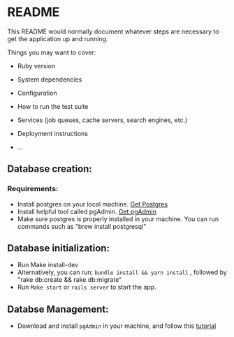 # README

This README would normally document whatever steps are necessary to get the
application up and running.

Things you may want to cover:

* Ruby version

* System dependencies

* Configuration

* How to run the test suite

* Services (job queues, cache servers, search engines, etc.)

* Deployment instructions

* ...

## Database creation:
 ### Requirements:
 * Install postgres on your local machine. [Get Postgres](https://postgresapp.com)
 * Install helpful tool called pgAdmin. [Get pgAdmin](https://www.pgadmin.org/download/)
 * Make sure postgres is properly installed in your machine. You can run commands such as "brew install postgresql"


 ## Database initialization:
 * Run Make install-dev
 * Alternatively, you can run: `bundle install && yarn install` , followed by "rake db:create && rake db:migrate"
 * Run `Make start` or `rails server` to start the app.

 ## Databse Management:
 * Download and install `pgAdmin` in your machine, and follow this [tutorial](http://www.postgresqltutorial.com/connect-to-postgresql-database/) 